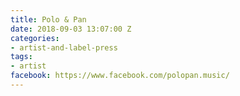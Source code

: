 ```yaml
---
title: Polo & Pan
date: 2018-09-03 13:07:00 Z
categories:
- artist-and-label-press
tags:
- artist
facebook: https://www.facebook.com/polopan.music/
---
```


